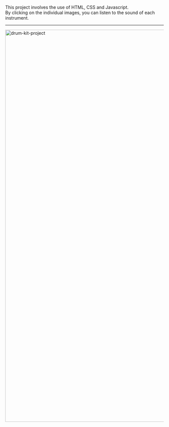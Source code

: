 This project involves the use of HTML, CSS and Javascript.
<br>
By clicking on the individual images, you can listen to the sound of each instrument.
<hr>
<img width="1246" alt="drum-kit-project" src="https://github.com/m-grande/drum-kit/assets/125394826/9a0be7ed-0b7b-4059-a807-6a4ef05ee268">
